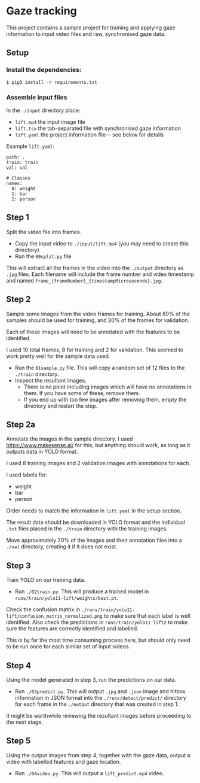 # Gaze tracking
This project contains a sample project for training and applying gaze
information to input video files and raw, synchronised gaze data.

## Setup
### Install the dependencies:
```
$ pip3 install -r requirements.txt
```

### Assemble input files
In the `./input` directory place:
- `lift.mp4` the input image file
- `lift.tsv` the tab-separated file with synchronised gaze information
- `lift.yaml` the project information file— see below for details

Example `lift.yaml`:
```
path: .
train: train
val: val

# Classes
names:
  0: weight
  1: bar
  2: person
```

## Step 1
Split the video file into frames.
- Copy the input video to `./input/lift.mp4` (you may need to create this directory)
- Run the `00split.py` file

This will extract all the frames in the video into the `./output` directory as `.jpg` files.  Each filename will include the frame number and video timestamp and named `frame_{frameNumber}_{timestampMicroseconds}.jpg`.

## Step 2
Sample some images from the video frames for training.  About 80% of the samples should be used for training, and 20% of the frames for validation.

Each of these images will need to be annotated with the features to be identified.

I used 10 total frames, 8 for training and 2 for validation.  This seemed to work pretty well for the sample data used.

- Run the `01sample.py` file.  This will copy a random set of 12 files to the `./train` directory.
- Inspect the resultant images.
  - There is no point including images which will have no annotations in them.  If you have some of these, remove them.
  - If you end up with too few images after removing them, empty the directory and restart the step.

## Step 2a
Annotate the images in the sample directory.  I used https://www.makesense.ai/ for this, but anything should work, as long as it outputs data in YOLO format.

I used 8 training images and 2 validation images with annotations for each.

I used labels for:
- weight
- bar
- person

Order needs to match the information in `lift.yaml` in the setup section.

The result data should be downloaded in YOLO format and the individual `.txt` files placed in the `./train` directory with the training images.

Move approximately 20% of the images and their annotation files into a `./val` directory, creating it if it does not exist.

## Step 3
Train YOLO on our training data.

- Run `./02train.py`.  This will produce a trained model in `runs/train/yolo11-lift/weights/best.pt`.

Check the confusion matrix in `./runs/train/yolo11-lift/confusion_matrix_normalized.png` to make sure that each label is well identified.
Also check the predictions in `runs/train/yolo11-lift2` to make sure the features are correctly identified and labelled.

This is by far the most time consuming process here, but should only need to be run once for each similar set of input videos.

## Step 4
Using the model generated in step 3, run the predictions on our data.

- Run `./03predict.py`.  This will output `.jpg` and `.json` image and hitbox information in JSON format into the `./runs/detect/predict/` directory for each frame in the `./output` directory that was created in step 1.

It might be worthwhile reviewing the resultant images before proceeding to the next stage.

## Step 5
Using the output images from step 4, together with the gaze data, output a video with labelled features and gaze location.

- Run `./04video.py`.  This will output a `lift_predict.mp4` video.
